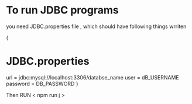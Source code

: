 
# To run JDBC programs 
you need JDBC.properties file , which should have following things wrriten 

{
    
# JDBC.properties

url = jdbc:mysql://localhost:3306/databse_name
user = dB_USERNAME
password = DB_PASSWORD
}

Then RUN < npm run j >